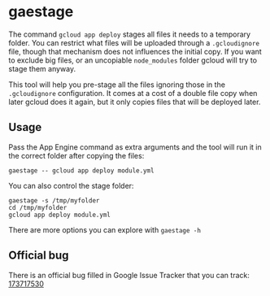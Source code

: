 
# gaestage

The command `gcloud app deploy` stages all files it needs to a temporary folder. You can restrict what files will be uploaded through a `.gcloudignore` file, though that mechanism does not influences the initial copy. If you want to exclude big files, or an uncopiable `node_modules` folder gcloud will try to stage them anyway.

This tool will help you pre-stage all the files ignoring those in the `.gcloudignore` configuration. It comes at a cost of a double file copy when later gcloud does it again, but it only copies files that will be deployed later.


## Usage

Pass the App Engine command as extra arguments and the tool will run it in the correct folder after copying the files:

```shell
gaestage -- gcloud app deploy module.yml
```

You can also control the stage folder:

```shell
gaestage -s /tmp/myfolder
cd /tmp/myfolder
gcloud app deploy module.yml
```

There are more options you can explore with `gaestage -h`


## Official bug

There is an official bug filled in Google Issue Tracker that you can track: [173717530](https://issuetracker.google.com/issues/173717530)
